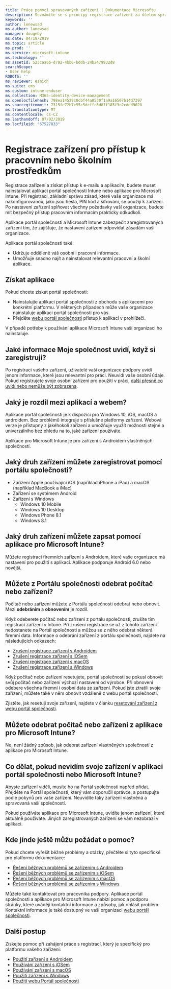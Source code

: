 ```yaml
---
title: Práce pomocí spravovaných zařízení | Dokumentace Microsoftu
description: Seznámíte se s principy registrace zařízení za účelem správy v Intune.
keywords: ''
author: lenewsad
ms.author: lanewsad
manager: dougeby
ms.date: 04/19/2019
ms.topic: article
ms.prod: ''
ms.service: microsoft-intune
ms.technology: ''
ms.assetid: 523caa6b-d792-4bb6-bddb-24b2479932d8
searchScope:
- User help
ROBOTS: ''
ms.reviewer: esmich
ms.suite: ems
ms.custom: intune-enduser
ms.collection: M365-identity-device-management
ms.openlocfilehash: 798ea14529c0cbf44a0530f1a9a16507b14d7397
ms.sourcegitcommit: 7315fe72b7e55c5dcffc6d87f185f3c2cded9028
ms.translationtype: MT
ms.contentlocale: cs-CZ
ms.lasthandoff: 07/02/2019
ms.locfileid: "67527833"
---
```

# <a name="enroll-device-for-access-to-work-or-school-resources"></a>Registrace zařízení pro přístup k pracovním nebo školním prostředkům
Registrace zařízení a získat přístup k e-mailu a aplikacím, budete muset nainstalovat aplikaci portál společnosti Intune nebo aplikace pro Microsoft Intune. Při registraci, základní správu zásad, které vaše organizace má nakonfigurovanou, jako jsou hesla, PIN kód a šifrování, se použijí k zařízení. Po nastavení zařízení splňovat všechny požadavky vaší organizace, budete mít bezpečný přístup pracovním informacím prakticky odkudkoli.  

Aplikace portál společnosti a Microsoft Intune zabezpečit zaregistrovaných zařízení tím, že zajišťuje, že nastavení zařízení odpovídat zásadám vaší organizace. 

Aplikace portál společnosti také:  
* Udržuje odděleně váš osobní i pracovní informace.  
* Umožňuje snadno najít a nainstalovat relevantní pracovní a školní aplikace.   

## <a name="get-the-apps"></a>Získat aplikace
Pokud chcete získat portál společnosti:

- Nainstalujte aplikaci portál společnosti z obchodu s aplikacemi pro konkrétní platformu. V některých případech může vaše organizace nainstaluje aplikaci portál společnosti pro vás.  
- Přejděte [webu portál společnosti](https://go.microsoft.com/fwlink/?linkid=2010980) přístup k aplikaci v prohlížeči.  

V případě potřeby k používání aplikace Microsoft Intune vaší organizaci ho nainstaluje.  


## <a name="what-information-can-my-company-see-when-i-enroll"></a>Jaké informace Moje společnost uvidí, když si zaregistruji?
Po registraci vašeho zařízení, uživatelé vaší organizace podpory uvidí jenom informace, které jsou relevantní pro práci. Neuvidí vaše osobní údaje. Pokud registrujete svoje osobní zařízení pro použití v práci, [další přesně co uvidí nebo nemůže být zobrazena](what-info-can-your-company-see-when-you-enroll-your-device-in-intune.md).  


## <a name="whats-the-difference-between-the-apps-and-the-website"></a>Jaký je rozdíl mezi aplikací a webem?
Aplikace portál společnosti je k dispozici pro Windows 10, iOS, macOS a androidem. Bez problémů integruje s příslušné platformy zařízení. Webová verze je přístupný z jakéhokoli zařízení a umožňuje využít možnosti stejné a univerzálního bez ohledu na to, jaké zařízení používáte. 

Aplikace pro Microsoft Intune je pro zařízení s Androidem vlastněných společností.  

## <a name="what-kind-of-devices-can-you-enroll-with-company-portal"></a>Jaký druh zařízení můžete zaregistrovat pomocí portálu společnosti?
-   Zařízení Apple používající iOS (například iPhone a iPad) a macOS (například MacBook a iMac)
-   Zařízení se systémem Android
-   Zařízení s Windows
    -   Windows 10 Mobile
    -   Windows 10 Desktop
    -   Windows Phone 8.1
    -   Windows 8.1

## <a name="what-kind-of-devices-can-you-enroll-with-the-microsoft-intune-app"></a>Jaký druh zařízení můžete zapsat pomocí aplikace pro Microsoft Intune?  
Můžete registraci firemních zařízení s Androidem, které vaše organizace má nastavení pro použití s aplikací. Aplikace podporuje Android 6.0 nebo novější. 

## <a name="can-you-remove-a-computer-or-device-from-the-company-portal"></a>Můžete z Portálu společnosti odebrat počítač nebo zařízení?
Počítač nebo zařízení můžete z Portálu společnosti odebrat nebo obnovit. Mezi **odebráním** a **obnovením** je rozdíl.

Když odeberete počítač nebo zařízení z portálu společnosti, zrušíte tím registraci zařízení v Intune. Při zrušení registrace se už z tohoto zařízení nedostanete na Portál společnosti a můžou se z něho odebrat některá firemní data. Informace o odebrání zařízení z portálu společnosti, najdete na následujících odkazech:  

- [Zrušení registrace zařízení s Androidem](unenroll-your-device-from-intune-android.md)
- [Zrušení registrace zařízení s iOSem](unenroll-your-device-from-intune-ios.md)
- [Zrušení registrace zařízení s macOS](unenroll-your-device-from-intune-macos.md)
- [Zrušení registrace zařízení s Windows](unenroll-your-device-from-intune-windows.md)

Když počítač nebo zařízení resetujete, portál společnosti se pokusí obnovit svůj počítač nebo zařízení výchozí nastavení od výrobce. Při obnovení odebere všechna firemní i osobní data ze zařízení. Pokud jste ztratili svoje zařízení, můžete také v něm obnovit vzdáleně z webu portál společnosti.  

Zjistěte, jak resetuji svoje zařízení, najdete v článku [resetování zařízení z webu portál společnosti](reset-erase-your-device-cpwebsite.md).  

## <a name="can-you-remove-a-computer-or-device-from-the-microsoft-intune-app"></a>Můžete odebrat počítač nebo zařízení z aplikace pro Microsoft Intune?
Ne, není žádný způsob, jak odebrat zařízení vlastněných společností z aplikace pro Microsoft Intune.  

## <a name="what-if-i-cant-see-my-device-in-the-company-portal-or-microsoft-intune-app"></a>Co dělat, pokud nevidím svoje zařízení v aplikaci portál společnosti nebo Microsoft Intune?
Abyste zařízení viděli, musíte ho na Portál společnosti napřed přidat. Přejděte na Portál společnosti, který vám doporučil správce, a postupujte podle pokynů pro vaše zařízení. Neuvidíte taky zařízení vlastněná a spravovaná vaší společností.

Pokud používáte aplikace pro Microsoft Intune, uvidíte jenom zařízení, které aktuálně používáte. Jiných zaregistrovaných zařízení se vám nezobrazí v aplikaci.  

## <a name="where-else-can-i-go-for-help"></a>Kde jinde ještě můžu požádat o pomoc?  
Pokud chcete vyřešit běžné problémy a otázky, přečtěte si tyto specifické pro platformu dokumentace:  

- [Řešení běžných problémů se zařízením s Androidem](check-compliance-on-your-device-android.md)  
- [Řešení běžných problémů se zařízením s iOSem](troubleshoot-your-device-ios.md)
- [Řešení běžných problémů se zařízením s macOS](troubleshoot-your-device-macos.md)
- [Řešení běžných problémů se zařízením s Windows](troubleshoot-your-device-windows.md)

Můžete také kontaktovat pro pracovníka podpory. Aplikace portál společnosti a aplikace pro Microsoft Intune nabízí pomoc a podporu stránky, které uvádějí kontaktní informace a způsoby, jak ohlásit problém. Kontaktní informace je také dostupný ve vaší organizaci [webu portál společnosti](https://go.microsoft.com/fwlink/?linkid=2010980).  

## <a name="next-steps"></a>Další postup  

Získejte pomoc při zahájení práce s registrací, který je specifický pro platformu vašeho zařízení:  

- [Použití zařízení s Androidem](using-your-android-device-with-intune.md)
- [Používání zařízení s iOSem](using-your-ios-device-with-intune.md)
- [Používání zařízení s macOS](using-your-macos-device-with-intune.md)
- [Použití zařízení s Windows](using-your-windows-device-with-intune.md)
- [Použití webu Portál společnosti](using-the-intune-company-portal-website.md)


